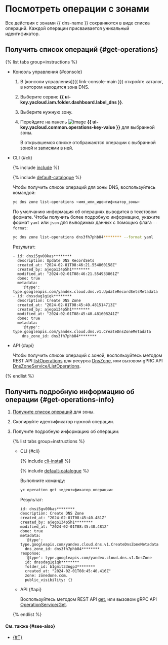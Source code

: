 # Посмотреть операции с зонами

Все действия с зонами {{ dns-name }} сохраняются в виде списка операций. Каждой операции присваивается уникальный идентификатор.

## Получить список операций {#get-operations}

{% list tabs group=instructions %}

- Консоль управления {#console}

  1. В [консоли управления]({{ link-console-main }}) откройте каталог, в котором находится зона DNS.
  1. Выберите сервис **{{ ui-key.yacloud.iam.folder.dashboard.label_dns }}**.
  1. Выберите нужную зону.
  1. Перейдите на панель ![image](../../_assets/operations.svg) **{{ ui-key.yacloud.common.operations-key-value }}** для выбранной зоны.

      В открывшемся списке отображаются операции с выбранной зоной и записями в ней.

- CLI {#cli}

  {% include [include](../../_includes/cli-install.md) %}

  {% include [default-catalogue](../../_includes/default-catalogue.md) %}

  Чтобы получить список операций для зоны DNS, воспользуйтесь командой:

  ```bash
  yc dns zone list-operations <имя_или_идентификатор_зоны>
  ```

  По умолчанию информация об операциях выводится в текстовом формате. Чтобы получить более подробную информацию, укажите формат `yaml` или `json` для выводимых данных с помощью флага `--format`:

  ```bash
  yc dns zone list-operations dns3fh7phb04******** --format yaml
  ```

  Результат:

  ```text
  - id: dnsi5gv00kas********
    description: Update DNS RecordSets
    created_at: "2024-02-01T08:46:21.554860158Z"
    created_by: ajego134p5h1********
    modified_at: "2024-02-01T08:46:21.554933861Z"
    done: true
    metadata:
      '@type': type.googleapis.com/yandex.cloud.dns.v1.UpdateRecordSetsMetadata
  - id: dnssdag1giqk********
    description: Create DNS Zone
    created_at: "2024-02-01T08:45:40.481514713Z"
    created_by: ajego134p5h1********
    modified_at: "2024-02-01T08:45:40.481608241Z"
    done: true
    metadata:
      '@type': type.googleapis.com/yandex.cloud.dns.v1.CreateDnsZoneMetadata
      dns_zone_id: dns3fh7phb04********
  ```

- API {#api}

  Чтобы получить список операций с зоной, воспользуйтесь методом REST API [listOperations](../api-ref/DnsZone/listOperations.md) для ресурса [DnsZone](../api-ref/DnsZone/index.md), или вызовом gPRC API [DnsZoneService/ListOperations](../api-ref/grpc/dns_zone_service.md#ListOperations).

{% endlist %}

## Получить подробную информацию об операции {#get-operations-info}

1. [Получите список операций](#get-operations) для зоны.
1. Скопируйте идентификатор нужной операции.
1. Получите подробную информацию об операции:

    {% list tabs group=instructions %}

    - CLI {#cli}

      {% include [cli-install](../../_includes/cli-install.md) %}

      {% include [default-catalogue](../../_includes/default-catalogue.md) %}

      Выполните команду:

      ```bash
      yc operation get <идентификатор_операции>
      ```

      Результат:

      ```text
      id: dnsi5gv00kas********
      description: Create DNS Zone
      created_at: "2024-02-01T08:45:40.481Z"
      created_by: ajego134p5h1********
      modified_at: "2024-02-01T08:45:40.481Z"
      done: true
      metadata:
        '@type': type.googleapis.com/yandex.cloud.dns.v1.CreateDnsZoneMetadata
        dns_zone_id: dns3fh7phb04********
      response:
        '@type': type.googleapis.com/yandex.cloud.dns.v1.DnsZone
        id: dnssdag1giqk********
        folder_id: b1gmit33ngp3********
        created_at: "2024-02-01T08:45:40.416Z"
        zone: zonedone.com.
        public_visibility: {}
      ```

    - API {#api}

      Воспользуйтесь методом REST API [get](../../api-design-guide/concepts/operation.md#monitoring), или вызовом gRPC API [OperationService/Get](../api-ref/grpc/operation_service.md#Get).

    {% endlist %}

#### См. также {#see-also}

* [{#T}](../../api-design-guide/concepts/about-async.md)